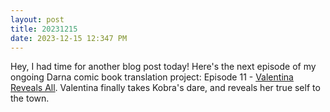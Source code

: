 ```yaml
---
layout: post
title: 20231215
date: 2023-12-15 12:347 PM
---
```

Hey, I had time for another blog post today! Here's the next episode of my ongoing Darna comic book translation project: Episode 11 - [Valentina Reveals All](https://multoghost.wordpress.com/2023/12/15/1950s-darna-valentina-reveals-all/). Valentina finally takes Kobra's dare, and reveals her true self to the town.